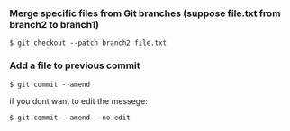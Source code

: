 ### Merge specific files from Git branches (suppose file.txt from branch2 to branch1)

```
$ git checkout --patch branch2 file.txt
```
### Add a file to previous commit

```
$ git commit --amend
```

if you dont want to edit the messege: 
```
$ git commit --amend --no-edit
```